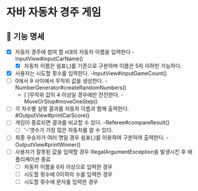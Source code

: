 # 자바 자동차 경주 게임

## 🚙 기능 명세
- [x] 자동차 경주에 참여 할 n대의 자동차 이름을 입력한다 -InputView#inputCarName()
    - [x] 자동차 이름은 쉼표(,)를 기준으로 구분하며 이름은 5자 이하만 가능하다.
- [x] 사용자는 시도할 횟수를 입력한다. -InputView#inputGameCount()
- [ ] 0에서 9 사이에서 무작위 값을 생성한다. -NumberGenerator#createRandomNumbers()
    - [ ]무작위 값이 4 이상일 경우에만 전진한다. -MoveOrStop#moveOneStep()
- [ ] 각 차수별 실행 결과를 자동차 이름과 함께 출력한다. #OutputView#printCarScore()
- [ ] 게임이 종료되면 결과를 비교할 수 있다. -Referee#compareResult()
    - [ ] '-'갯수가 가장 많은 자동차를 알 수 있다. 
- [ ] 최종 우승자가 여러 명일 경우 쉼표(,)를 이용하여 구분하여 출력한다. -OutputView#printWinner()
- [ ] 사용자가 잘못된 값을 입력할 경우 IllegalArgumentException을 발생시킨 후 애플리케이션 종료
    - [ ] 자동차 이름을 6자 이상으로 입력한 경우
    - [ ] 시도할 횟수에 0이하의 수를 입력한 경우
    - [ ] 시도할 횟수에 문자를 입력한 경우